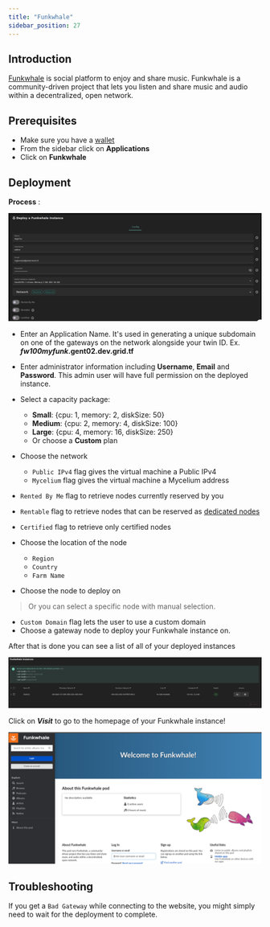 ```yaml
---
title: "Funkwhale"
sidebar_position: 27
---
```




## Introduction

[Funkwhale](https://funkwhale.audio/) is social platform to enjoy and share music.
Funkwhale is a community-driven project that lets you listen and share music and audio within a decentralized, open network.

## Prerequisites

- Make sure you have a [wallet](../wallet_connector.md)
- From the sidebar click on **Applications**
- Click on **Funkwhale**

## Deployment

__Process__ :

![](./img/solutions_funkwhale.png)

- Enter an Application Name. It's used in generating a unique subdomain on one of the gateways on the network alongside your twin ID. Ex. ***fw100myfunk*.gent02.dev.grid.tf**

- Enter administrator information including **Username**, **Email** and **Password**. This admin user will have full permission on the deployed instance.

- Select a capacity package:
    - **Small**: \{cpu: 1, memory: 2, diskSize: 50\}
    - **Medium**: \{cpu: 2, memory: 4, diskSize: 100\}
    - **Large**: \{cpu: 4, memory: 16, diskSize: 250\}
    - Or choose a **Custom** plan
- Choose the network
   - `Public IPv4` flag gives the virtual machine a Public IPv4
   - `Mycelium` flag gives the virtual machine a Mycelium address
- `Rented By Me` flag to retrieve nodes currently reserved by you
- `Rentable` flag to retrieve nodes that can be reserved as [dedicated nodes](../deploy/node_finder.md#dedicated-nodes)
- `Certified` flag to retrieve only certified nodes 
- Choose the location of the node
   - `Region`
   - `Country`
   - `Farm Name`

- Choose the node to deploy on
> Or you can select a specific node with manual selection.
- `Custom Domain` flag lets the user to use a custom domain
- Choose a gateway node to deploy your Funkwhale instance on.


After that is done you can see a list of all of your deployed instances

![](./img/funkwhale2.png)

Click on ***Visit*** to go to the homepage of your Funkwhale instance!

![](./img/funkwhale3.png)

## Troubleshooting

If you get a `Bad Gateway` while connecting to the website, you might simply need to wait for the deployment to complete.